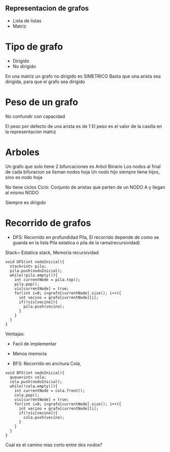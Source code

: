 ## Representacion de grafos

- Lista de listas
- Matriz

# Tipo de grafo

- Dirigido
- No dirigido

En una matriz un grafo no dirigido es SIMETRICO
Basta que una arista sea dirigida, para que el grafo sea dirigido

# Peso de un grafo

No confundir con capacidad

El peso por defecto de una arista es de 1
El peso es el valor de la casilla en la representacion matriz

# Arboles

Un grafo que solo tiene 2 bifurcaciones es Arbol Binario
Los nodos al final de cada bifuracion se llaman nodos hoja
Un nodo hijo siempre tiene hijos, sino es nodo hoja

No tiene ciclos
Ciclo: Conjunto de aristas que parten de un NODO A y llegan al mismo NODO

Siempre es dirigido

# Recorrido de grafos

- DFS: Recorrido en profundidad
Pila, 
El recorrido depende de como se guarda en la lista
Pila estatica o pila de la rama(recursividad)

Stack= Estatica stack, Memoria recursividad

```
void DFS(int nodoInicial){
  stack<int> pila;
  pila.push(nodoInicial);
  while(!pila.empty()){
    int currentNode = pila.top();
    pila.pop();
    vis[currentNode] = true;
    for(int i=0; i<grafo[currentNode].size(); i++){
      int vecino = grafo[currentNode][i];
      if(!vis[vecino]){
        pila.push(vecino);
      }
    }
  }
}
```
Ventajas:
- Facil de implementar
- Menos memoria

- BFS: Recorrido en anchura
Cola,

```
void BFS(int nodoInicial){
  queue<int> cola;
  cola.push(nodoInicial);
  while(!cola.empty()){
    int currentNode = cola.front();
    cola.pop();
    vis[currentNode] = true;
    for(int i=0; i<grafo[currentNode].size(); i++){
      int vecino = grafo[currentNode][i];
      if(!vis[vecino]){
        cola.push(vecino);
      }
    }
  }
}
```

Cual es el camino mas corto entre dos nodos?

